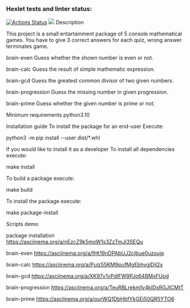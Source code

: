 ### Hexlet tests and linter status:
[![Actions Status](https://github.com/Iamlilfroggy/python-project-49/workflows/hexlet-check/badge.svg)](https://github.com/Iamlilfroggy/python-project-49/actions)
<a href="https://codeclimate.com/github/Iamlilfroggy/python-project-49/maintainability"><img src="https://api.codeclimate.com/v1/badges/fa0a429ed18b562a7606/maintainability" /></a>
Description

This project is a small entartainment package of 5 console mathematical games. You have to give 3 correct answers for each quiz, wrong answer terminates game.

brain-even
Guess whether the shown number is even or not.

brain-calc
Guess the result of simple mathematic expression.

brain-gcd
Guess the greatest common divisor of two given numbers.

brain-progression
Guess the missing number in given progression.

brain-prime
Guess whether the given number is prime or not.

Minimum requirements
python3.10

Installation guide
To install the package for an end-user
Execute:

python3 -m pip install --user dist/*.whl

If you would like to install it as a developer
To install all dependencies execute:

make install

To build a package execute:

make build

To install the package execute:

make package-install

Scripts demo

package installation
https://asciinema.org/a/nEzcZ9k5moW1s3ZzTmJi3SEQu 

brain-even
https://asciinema.org/a/fHt19nDPAbUJ2cjbue0uzouje

brain-calc
https://asciinema.org/a/Puiz55KM9pufMgEbhvgjDjl2x

brain-gcd
https://asciinema.org/a/XK97v1vPdlFW9PJo64BMxFUpd

brain-progression
https://asciinema.org/a/TeuRBLrekm1v4kIDxRGJICMtT

brain-prime
https://asciinema.org/a/ourWQ1DbHbfYkGEi50QR5YTO6